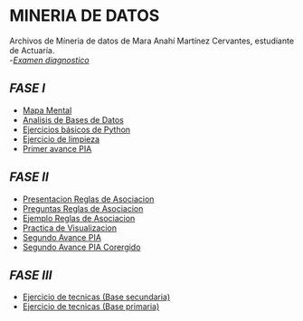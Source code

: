 # **MINERIA DE DATOS**
Archivos de Míneria de datos de Mara Anahí Martínez Cervantes, estudiante de Actuaría.  
-*[Examen diagnostico](https://github.com/MaraMtz/MINERIA_DE_DATOS/blob/main/Examen_1798584.pdf)* 

## *FASE I*
- [Mapa Mental](https://github.com/MaraMtz/MINERIA_DE_DATOS/blob/main/MapaMental_1_1798584.pdf) 
- [Analisis de Bases de Datos](https://github.com/KatiaOrtiz20/Mineria_de_datos/blob/main/Equipo5-%20Ejercicio%20Base%20de%20Datos.pdf)  
- [Ejercicios básicos de Python](https://github.com/MaraMtz/MINERIA_DE_DATOS/blob/main/Ej_Python_1798584.ipynb)  
- [Ejercicio de limpieza](https://github.com/KatiaOrtiz20/Mineria_de_datos/blob/main/Ej_Limpieza_Equipo5.ipynb)  
- [Primer avance PIA](https://github.com/KatiaOrtiz20/Mineria_de_datos/blob/main/Avance1_PIA_Equipo5.ipynb)  

## *FASE II*  
- [Presentacion Reglas de Asociacion](https://github.com/KatiaOrtiz20/Mineria_de_datos/blob/main/Presentaci%C3%B3n_ReglasdeAsociaci%C3%B3n_Equipo5.pdf)   
- [Preguntas Reglas de Asociacion](https://github.com/SebastianCanizales/SebastianCan/blob/main/Preguntas_Equipo5.pdf)   
- [Ejemplo Reglas de Asociacion](https://github.com/lluviaeliiza/Mineria-de-Datos/blob/main/C%C3%B3digo_de_la_presentaci%C3%B3n.ipynb)   
- [Practica de Visualizacion](https://github.com/KatiaOrtiz20/Mineria_de_datos/blob/main/Pr%C3%A1ctica_Visualizaci%C3%B3n.ipynb) 
- [Segundo Avance PIA](https://github.com/lluviaeliiza/Mineria-de-Datos/blob/main/Segundo_Avance_PIA.ipynb) 
- [Segundo Avance PIA Corergido](https://github.com/KatiaOrtiz20/Mineria_de_datos/blob/main/Segundo_Avance_PIA_CORREGIDO.ipynb)  

## *FASE III*  
- [Ejercicio de tecnicas (Base secundaria)](https://github.com/SebastianCanizales/SebastianCan/blob/main/Ej_Tecnicas_Mineria.ipynb)  
- [Ejercicio de tecnicas (Base primaria)](https://github.com/SebastianCanizales/SebastianCan/blob/main/Ejercicio_de_t%C3%A9cnicas_de_miner%C3%ADa%201era%20base%20(no%20correcta).ipynb)  

